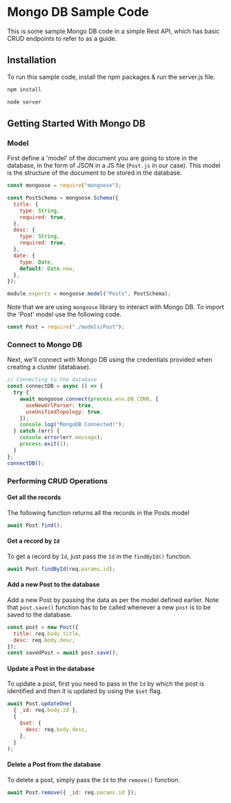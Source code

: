 # Mongo DB Sample Code

This is some sample Mongo DB code in a simple Rest API, which has basic CRUD endpoints to refer to as a guide.

## Installation

To run this sample code, install the npm packages & run the server.js file.

```bash
npm install
```

```bash
node server
```

## Getting Started With Mongo DB

### Model

First define a 'model' of the document you are going to store in the database, in the form of JSON in a JS file (`Post.js` in our case). This model is the structure of the document to be stored in the database.

```javascript
const mongoose = require("mongoose");

const PostSchema = mongoose.Schema({
  title: {
    type: String,
    required: true,
  },
  desc: {
    type: String,
    required: true,
  },
  date: {
    type: Date,
    default: Date.now,
  },
});

module.exports = mongoose.model("Posts", PostSchema);
```

Note that we are using `mongoose` library to interact with Mongo DB.
To import the 'Post' model use the following code.

```javascript
const Post = require("./models/Post");
```

### Connect to Mongo DB

Next, we'll connect with Mongo DB using the credentials provided when creating a cluster (database).

```javascript
// Connecting to the database
const connectDB = async () => {
  try {
    await mongoose.connect(process.env.DB_CONN, {
      useNewUrlParser: true,
      useUnifiedTopology: true,
    });
    console.log("MongoDB Connected!");
  } catch (err) {
    console.error(err.message);
    process.exit(1);
  }
};
connectDB();
```

### Performing CRUD Operations

#### Get all the records

The following function returns all the records in the Posts model

```javascript
await Post.find();
```

#### Get a record by `Id`

To get a record by `Id`, just pass the `Id` in the `findById()` function.

```javascript
await Post.findById(req.params.id);
```

#### Add a new Post to the database

Add a new Post by passing the data as per the model defined earlier. Note that `post.save()` function has to be called whenever a new `post` is to be saved to the database.

```javascript
const post = new Post({
  title: req.body.title,
  desc: req.body.desc,
});
const savedPost = await post.save();
```

#### Update a Post in the database

To update a post, first you need to pass in the `Id` by which the post is identified and then it is updated by using the `$set` flag.

```javascript
await Post.updateOne(
  { _id: req.body.id },
  {
    $set: {
      desc: req.body.desc,
    },
  }
);
```

#### Delete a Post from the database

To delete a post, simply pass the `Id` to the `remove()` function.

```javascript
await Post.remove({ _id: req.params.id });
```
